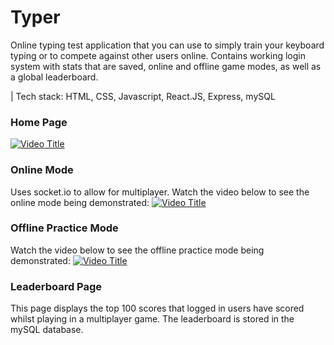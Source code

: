 # Typer

Online typing test application that you can use to simply train your keyboard typing or to compete against other users online.
Contains working login system with stats that are saved, online and offline game modes, as well as a global leaderboard.

| Tech stack: HTML, CSS, Javascript, React.JS, Express, mySQL

### Home Page

[![Video Title](https://img.youtube.com/vi/PjGeCM0rP2Q/0.jpg)](https://www.youtube.com/watch?v=PjGeCM0rP2Q)

### Online Mode
Uses socket.io to allow for multiplayer.
Watch the video below to see the online mode being demonstrated:
[![Video Title](https://img.youtube.com/vi/tSXhjJny60A/0.jpg)](https://www.youtube.com/watch?v=tSXhjJny60A)

### Offline Practice Mode
Watch the video below to see the offline practice mode being demonstrated:
[![Video Title](https://img.youtube.com/vi/aah2pxRMaoM/0.jpg)](https://www.youtube.com/watch?v=aah2pxRMaoM)

### Leaderboard Page
This page displays the top 100 scores that logged in users have scored whilst playing in a multiplayer game. The leaderboard is stored in the mySQL database.
